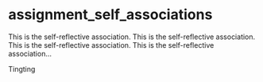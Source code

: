 assignment_self_associations
============================

This is the self-reflective association. This is the self-reflective association. This is the self-reflective association. This is the self-reflective association...

Tingting